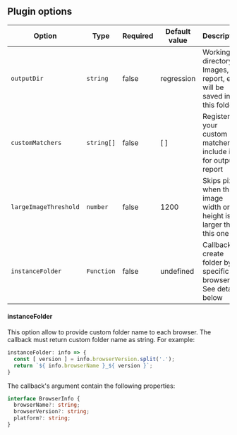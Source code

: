 ## Plugin options

| Option                |Type      | Required | Default value  | Description                                                           |
| --------------------- |----------|----------|----------------|-----------------------------------------------------------------------|
| `outputDir`           |`string`  |false     | regression     | Working directory. Images, report, etc will be saved into this folder |
| `customMatchers`      |`string[]`|false     | [ ]            | Register your custom matchers to include it for output report         |
| `largeImageThreshold` |`number`  |false     | 1200           | Skips pixels when the image width or height is larger than this one   |
| `instanceFolder`      |`Function`|false     | undefined      | Callback to create folder by specific browser. See details below      |


#### instanceFolder

This option allow to provide custom folder name to each browser. The callback must return custom folder name as string. For example:

```ts
instanceFolder: info => {
  const [ version ] = info.browserVersion.split('.');
  return `${ info.browserName }_${ version }`;
}
```

The callback's argument contain the following properties:

```ts
interface BrowserInfo {
  browserName?: string;
  browserVersion?: string;
  platform?: string;
}
```
